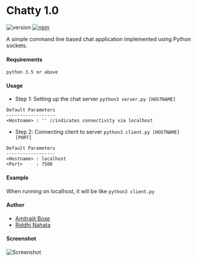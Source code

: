 # Chatty 1.0
![version](https://img.shields.io/badge/version-1.0-orange.svg)
[![npm](https://img.shields.io/npm/l/express.svg?style=flat)]()

A simple command line based chat application implemented using Python sockets.

#### Requirements

```
python 3.5 or above
```

#### Usage

- Step 1: Setting up the chat server `python3 server.py [HOSTNAME]`

```
Default Parameters
------------------
<Hostname> : '' //indicates connectivity via localhost
```

- Step 2: Connecting client to server `python3 client.py [HOSTNAME] [PORT]`

```
Default Parameters
------------------
<Hostname> : localhost
<Port>     : 7500
```

#### Example

When running on localhost, it will be like `python3 client.py`

#### Author
- [Amitrajit Bose](https://github.com/amitrajitbose)
- [Riddhi Nahata](https://github.com/riddhinahata)

#### Screenshot
![Screenshot](https://raw.githubusercontent.com/amitrajitbose/chatty/master/screenshot.png)
